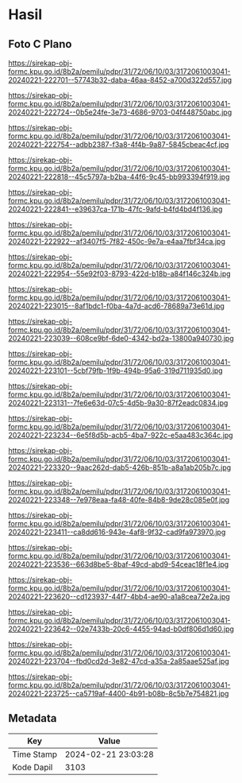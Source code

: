 # Hasil

## Foto C Plano

https://sirekap-obj-formc.kpu.go.id/8b2a/pemilu/pdpr/31/72/06/10/03/3172061003041-20240221-222701--57743b32-daba-46aa-8452-a700d322d557.jpg

https://sirekap-obj-formc.kpu.go.id/8b2a/pemilu/pdpr/31/72/06/10/03/3172061003041-20240221-222724--0b5e24fe-3e73-4686-9703-04f448750abc.jpg

https://sirekap-obj-formc.kpu.go.id/8b2a/pemilu/pdpr/31/72/06/10/03/3172061003041-20240221-222754--adbb2387-f3a8-4f4b-9a87-5845cbeac4cf.jpg

https://sirekap-obj-formc.kpu.go.id/8b2a/pemilu/pdpr/31/72/06/10/03/3172061003041-20240221-222818--45c5797a-b2ba-44f6-9c45-bb993394f919.jpg

https://sirekap-obj-formc.kpu.go.id/8b2a/pemilu/pdpr/31/72/06/10/03/3172061003041-20240221-222841--e39637ca-171b-47fc-9afd-b4fd4bd4f136.jpg

https://sirekap-obj-formc.kpu.go.id/8b2a/pemilu/pdpr/31/72/06/10/03/3172061003041-20240221-222922--af3407f5-7f82-450c-9e7a-e4aa7fbf34ca.jpg

https://sirekap-obj-formc.kpu.go.id/8b2a/pemilu/pdpr/31/72/06/10/03/3172061003041-20240221-222954--55e92f03-8793-422d-b18b-a84f146c324b.jpg

https://sirekap-obj-formc.kpu.go.id/8b2a/pemilu/pdpr/31/72/06/10/03/3172061003041-20240221-223015--8af1bdc1-f0ba-4a7d-acd6-78689a73e61d.jpg

https://sirekap-obj-formc.kpu.go.id/8b2a/pemilu/pdpr/31/72/06/10/03/3172061003041-20240221-223039--608ce9bf-6de0-4342-bd2a-13800a940730.jpg

https://sirekap-obj-formc.kpu.go.id/8b2a/pemilu/pdpr/31/72/06/10/03/3172061003041-20240221-223101--5cbf79fb-1f9b-494b-95a6-319d711935d0.jpg

https://sirekap-obj-formc.kpu.go.id/8b2a/pemilu/pdpr/31/72/06/10/03/3172061003041-20240221-223131--7fe6e63d-07c5-4d5b-9a30-87f2eadc0834.jpg

https://sirekap-obj-formc.kpu.go.id/8b2a/pemilu/pdpr/31/72/06/10/03/3172061003041-20240221-223234--6e5f8d5b-acb5-4ba7-922c-e5aa483c364c.jpg

https://sirekap-obj-formc.kpu.go.id/8b2a/pemilu/pdpr/31/72/06/10/03/3172061003041-20240221-223320--9aac262d-dab5-426b-851b-a8a1ab205b7c.jpg

https://sirekap-obj-formc.kpu.go.id/8b2a/pemilu/pdpr/31/72/06/10/03/3172061003041-20240221-223348--7e978eaa-fa48-40fe-84b8-9de28c085e0f.jpg

https://sirekap-obj-formc.kpu.go.id/8b2a/pemilu/pdpr/31/72/06/10/03/3172061003041-20240221-223411--ca8dd616-943e-4af8-9f32-cad9fa973970.jpg

https://sirekap-obj-formc.kpu.go.id/8b2a/pemilu/pdpr/31/72/06/10/03/3172061003041-20240221-223536--663d8be5-8baf-49cd-abd9-54ceac18f1e4.jpg

https://sirekap-obj-formc.kpu.go.id/8b2a/pemilu/pdpr/31/72/06/10/03/3172061003041-20240221-223620--cd123937-44f7-4bb4-ae90-a1a8cea72e2a.jpg

https://sirekap-obj-formc.kpu.go.id/8b2a/pemilu/pdpr/31/72/06/10/03/3172061003041-20240221-223642--02e7433b-20c6-4455-94ad-b0df806d1d60.jpg

https://sirekap-obj-formc.kpu.go.id/8b2a/pemilu/pdpr/31/72/06/10/03/3172061003041-20240221-223704--fbd0cd2d-3e82-47cd-a35a-2a85aae525af.jpg

https://sirekap-obj-formc.kpu.go.id/8b2a/pemilu/pdpr/31/72/06/10/03/3172061003041-20240221-223725--ca5719af-4400-4b91-b08b-8c5b7e754821.jpg


## Metadata

| Key        | Value               |
| ---------- | ------------------- |
| Time Stamp | 2024-02-21 23:03:28 |
| Kode Dapil | 3103                |



